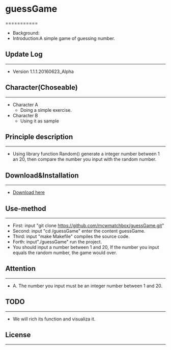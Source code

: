 # guessGame     
===========
 * Background:
 * Introduction:A simple game of guessing number.

## Update Log
-------------
 * Version 1.1.1.20160623_Alpha

## Character(Choseable)
-----------------------
 - Character A
 	* Doing a simple exercise.
 - Character B
 	* Using it as sample

## Principle description
------------------------
 * Using library function Random() generate a integer number between 1 an 20, then compare the number you input with the random number.

## Download&Installation
------------------------
 * [Download here](https://github.com/mcwmatchbox/guessGame.git)

## Use-method
-------------
 * First: input "git clone https://github.com/mcwmatchbox/guessGame.git"
 * Second: input "cd /guessGame" enter the content guessGame.
 * Third: input "make Makefile" compiles the source code.
 * Forth: input"./guessGame" run the project. 
 * You should input a number between 1 and 20, If the number you input equals the random number, the game would over.

## Attention
------------
 * A. The number you input must be an integer number between 1 and 20.
 
## TODO
-------
 * We will rich its function and visualiza it.

## License
----------

